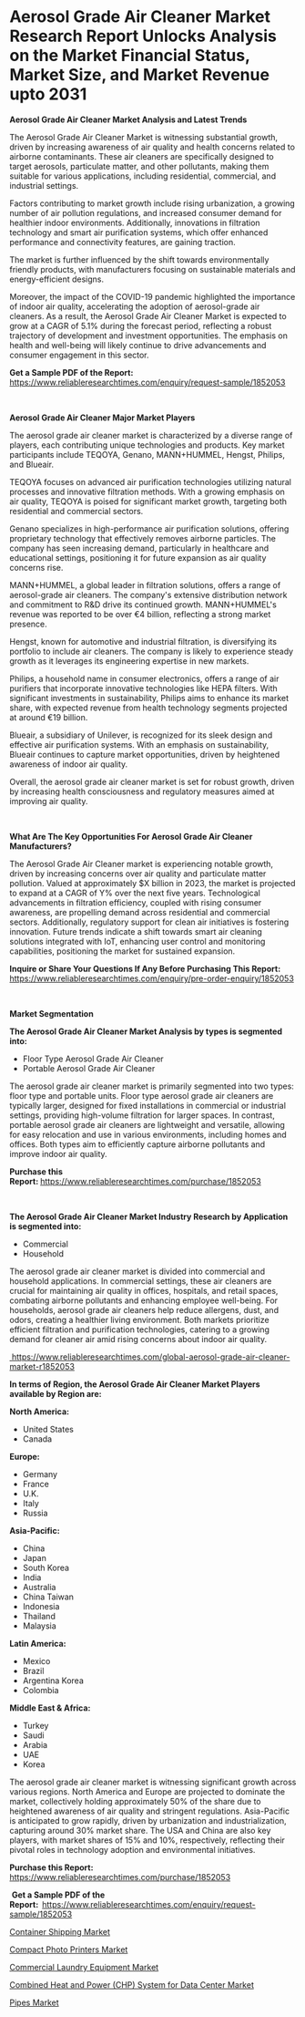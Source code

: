 <p><h1>Aerosol Grade Air Cleaner Market Research Report Unlocks Analysis on the Market Financial Status, Market Size, and Market Revenue upto 2031</h1></p><p><strong>Aerosol Grade Air Cleaner Market Analysis and Latest Trends</strong></p>
<p><p>The Aerosol Grade Air Cleaner Market is witnessing substantial growth, driven by increasing awareness of air quality and health concerns related to airborne contaminants. These air cleaners are specifically designed to target aerosols, particulate matter, and other pollutants, making them suitable for various applications, including residential, commercial, and industrial settings. </p><p>Factors contributing to market growth include rising urbanization, a growing number of air pollution regulations, and increased consumer demand for healthier indoor environments. Additionally, innovations in filtration technology and smart air purification systems, which offer enhanced performance and connectivity features, are gaining traction. </p><p>The market is further influenced by the shift towards environmentally friendly products, with manufacturers focusing on sustainable materials and energy-efficient designs. </p><p>Moreover, the impact of the COVID-19 pandemic highlighted the importance of indoor air quality, accelerating the adoption of aerosol-grade air cleaners. As a result, the Aerosol Grade Air Cleaner Market is expected to grow at a CAGR of 5.1% during the forecast period, reflecting a robust trajectory of development and investment opportunities. The emphasis on health and well-being will likely continue to drive advancements and consumer engagement in this sector.</p></p>
<p><strong>Get a Sample PDF of the Report:&nbsp;</strong> <a href="https://www.reliableresearchtimes.com/enquiry/request-sample/1852053?utm_campaign=1625&utm_medium=2&utm_source=Github&utm_content=ia&utm_term=19102024&utm_id=aerosol-grade-air-cleaner">https://www.reliableresearchtimes.com/enquiry/request-sample/1852053</a></p>
<p>&nbsp;</p>
<p><strong>Aerosol Grade Air Cleaner Major Market Players</strong></p>
<p><p>The aerosol grade air cleaner market is characterized by a diverse range of players, each contributing unique technologies and products. Key market participants include TEQOYA, Genano, MANN+HUMMEL, Hengst, Philips, and Blueair.</p><p>TEQOYA focuses on advanced air purification technologies utilizing natural processes and innovative filtration methods. With a growing emphasis on air quality, TEQOYA is poised for significant market growth, targeting both residential and commercial sectors.</p><p>Genano specializes in high-performance air purification solutions, offering proprietary technology that effectively removes airborne particles. The company has seen increasing demand, particularly in healthcare and educational settings, positioning it for future expansion as air quality concerns rise.</p><p>MANN+HUMMEL, a global leader in filtration solutions, offers a range of aerosol-grade air cleaners. The company's extensive distribution network and commitment to R&D drive its continued growth. MANN+HUMMEL's revenue was reported to be over €4 billion, reflecting a strong market presence.</p><p>Hengst, known for automotive and industrial filtration, is diversifying its portfolio to include air cleaners. The company is likely to experience steady growth as it leverages its engineering expertise in new markets.</p><p>Philips, a household name in consumer electronics, offers a range of air purifiers that incorporate innovative technologies like HEPA filters. With significant investments in sustainability, Philips aims to enhance its market share, with expected revenue from health technology segments projected at around €19 billion.</p><p>Blueair, a subsidiary of Unilever, is recognized for its sleek design and effective air purification systems. With an emphasis on sustainability, Blueair continues to capture market opportunities, driven by heightened awareness of indoor air quality.</p><p>Overall, the aerosol grade air cleaner market is set for robust growth, driven by increasing health consciousness and regulatory measures aimed at improving air quality.</p></p>
<p>&nbsp;</p>
<p><strong>What Are The Key Opportunities For Aerosol Grade Air Cleaner Manufacturers?</strong></p>
<p><p>The Aerosol Grade Air Cleaner market is experiencing notable growth, driven by increasing concerns over air quality and particulate matter pollution. Valued at approximately $X billion in 2023, the market is projected to expand at a CAGR of Y% over the next five years. Technological advancements in filtration efficiency, coupled with rising consumer awareness, are propelling demand across residential and commercial sectors. Additionally, regulatory support for clean air initiatives is fostering innovation. Future trends indicate a shift towards smart air cleaning solutions integrated with IoT, enhancing user control and monitoring capabilities, positioning the market for sustained expansion.</p></p>
<p><strong>Inquire or Share Your Questions If Any Before Purchasing This Report:</strong> <a href="https://www.reliableresearchtimes.com/enquiry/pre-order-enquiry/1852053?utm_campaign=1625&utm_medium=2&utm_source=Github&utm_content=ia&utm_term=19102024&utm_id=aerosol-grade-air-cleaner">https://www.reliableresearchtimes.com/enquiry/pre-order-enquiry/1852053</a></p>
<p>&nbsp;</p>
<p><strong>Market Segmentation</strong></p>
<p><strong>The Aerosol Grade Air Cleaner Market Analysis by types is segmented into:</strong></p>
<p><ul><li>Floor Type Aerosol Grade Air Cleaner</li><li>Portable Aerosol Grade Air Cleaner</li></ul></p>
<p><p>The aerosol grade air cleaner market is primarily segmented into two types: floor type and portable units. Floor type aerosol grade air cleaners are typically larger, designed for fixed installations in commercial or industrial settings, providing high-volume filtration for larger spaces. In contrast, portable aerosol grade air cleaners are lightweight and versatile, allowing for easy relocation and use in various environments, including homes and offices. Both types aim to efficiently capture airborne pollutants and improve indoor air quality.</p></p>
<p><strong>Purchase this Report:&nbsp;</strong><a href="https://www.reliableresearchtimes.com/purchase/1852053?utm_campaign=1625&utm_medium=2&utm_source=Github&utm_content=ia&utm_term=19102024&utm_id=aerosol-grade-air-cleaner">https://www.reliableresearchtimes.com/purchase/1852053</a></p>
<p>&nbsp;</p>
<p><strong>The Aerosol Grade Air Cleaner Market Industry Research by Application is segmented into:</strong></p>
<p><ul><li>Commercial</li><li>Household</li></ul></p>
<p><p>The aerosol grade air cleaner market is divided into commercial and household applications. In commercial settings, these air cleaners are crucial for maintaining air quality in offices, hospitals, and retail spaces, combating airborne pollutants and enhancing employee well-being. For households, aerosol grade air cleaners help reduce allergens, dust, and odors, creating a healthier living environment. Both markets prioritize efficient filtration and purification technologies, catering to a growing demand for cleaner air amid rising concerns about indoor air quality.</p></p>
<p><a href="https://www.reliableresearchtimes.com/global-aerosol-grade-air-cleaner-market-r1852053?utm_campaign=1625&utm_medium=2&utm_source=Github&utm_content=ia&utm_term=19102024&utm_id=aerosol-grade-air-cleaner">&nbsp;https://www.reliableresearchtimes.com/global-aerosol-grade-air-cleaner-market-r1852053</a></p>
<p><strong>In terms of Region, the Aerosol Grade Air Cleaner Market Players available by Region are:</strong></p>
<p>
    <p> <strong> North America: </strong>
        <ul>
            <li>United States</li>
            <li>Canada</li>
        </ul>
        </p> 
    <p> <strong> Europe: </strong>
        <ul>
            <li>Germany</li>
            <li>France</li>
            <li>U.K.</li>
            <li>Italy</li>
            <li>Russia</li>
        </ul>
        </p> 
    <p> <strong> Asia-Pacific: </strong>
        <ul>
            <li>China</li>
            <li>Japan</li>
            <li>South Korea</li>
            <li>India</li>
            <li>Australia</li>
            <li>China Taiwan</li>
            <li>Indonesia</li>
            <li>Thailand</li>
            <li>Malaysia</li>
        </ul>
        </p> 
    <p> <strong> Latin America: </strong>
        <ul>
            <li>Mexico</li>
            <li>Brazil</li>
            <li>Argentina Korea</li>
            <li>Colombia</li>
        </ul>
        </p> 
    <p> <strong> Middle East & Africa: </strong>
        <ul>
            <li>Turkey</li>
            <li>Saudi</li>
            <li>Arabia</li>
            <li>UAE</li>
            <li>Korea</li>
        </ul>
    </p>
    </p>
<p><p>The aerosol grade air cleaner market is witnessing significant growth across various regions. North America and Europe are projected to dominate the market, collectively holding approximately 50% of the share due to heightened awareness of air quality and stringent regulations. Asia-Pacific is anticipated to grow rapidly, driven by urbanization and industrialization, capturing around 30% market share. The USA and China are also key players, with market shares of 15% and 10%, respectively, reflecting their pivotal roles in technology adoption and environmental initiatives.</p></p>
<p><strong>Purchase this Report: </strong><a href="https://www.reliableresearchtimes.com/purchase/1852053?utm_campaign=1625&utm_medium=2&utm_source=Github&utm_content=ia&utm_term=19102024&utm_id=aerosol-grade-air-cleaner">https://www.reliableresearchtimes.com/purchase/1852053</a></p>
<p>&nbsp;<strong>Get a Sample PDF of the Report:&nbsp;&nbsp;</strong><a href="https://www.reliableresearchtimes.com/enquiry/request-sample/1852053?utm_campaign=1625&utm_medium=2&utm_source=Github&utm_content=ia&utm_term=19102024&utm_id=aerosol-grade-air-cleaner">https://www.reliableresearchtimes.com/enquiry/request-sample/1852053</a></p>
<p><strong></strong></p>
<p><p><a href="https://www.linkedin.com/pulse/navigating-global-container-shipping-market-landscape-yoswc?utm_campaign=1625&utm_medium=2&utm_source=Github&utm_content=ia&utm_term=19102024&utm_id=aerosol-grade-air-cleaner">Container Shipping Market</a></p><p><a href="https://www.linkedin.com/pulse/pioneering-growth-analyzing-global-compact-photo-printers-ocq8c?utm_campaign=1625&utm_medium=2&utm_source=Github&utm_content=ia&utm_term=19102024&utm_id=aerosol-grade-air-cleaner">Compact Photo Printers Market</a></p><p><a href="https://www.linkedin.com/pulse/commercial-laundry-equipment-market-research-report-exploring-bzdwc?utm_campaign=1625&utm_medium=2&utm_source=Github&utm_content=ia&utm_term=19102024&utm_id=aerosol-grade-air-cleaner">Commercial Laundry Equipment Market</a></p><p><a href="https://www.linkedin.com/pulse/deep-dive-combined-heat-power-chp-system-data-center-market-wwj5c?utm_campaign=1625&utm_medium=2&utm_source=Github&utm_content=ia&utm_term=19102024&utm_id=aerosol-grade-air-cleaner">Combined Heat and Power (CHP) System for Data Center Market</a></p><p><a href="https://www.linkedin.com/pulse/global-pipes-market-trends-insights-growth-opportunities-challenges-5sb8c?utm_campaign=1625&utm_medium=2&utm_source=Github&utm_content=ia&utm_term=19102024&utm_id=aerosol-grade-air-cleaner">Pipes Market</a></p></p>